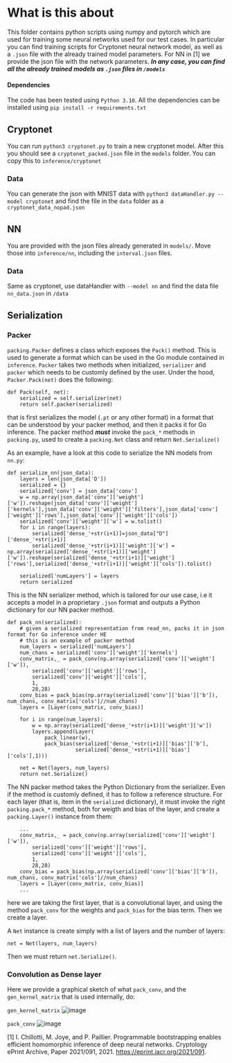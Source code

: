 # What is this about
This folder contains python scripts using numpy and pytorch which are used for
training some neural networks used for our test cases. In particular you can
find training scripts for Cryptonet neural network model, as well as
a ```.json``` file with the already trained model parameters. For NN in [1] we provide the json file with 
the network parameters.
***In any case, you can find all the already trained models as ```.json``` files in ```/models```***

#### Dependencies
The code has been tested using ```Python 3.10```.
All the dependencies can be installed using ```pip install -r requirements.txt```

## Cryptonet
You can run ```python3 cryptonet.py``` to train a new cryptonet model.
After this you should see a ```cryptonet_packed.json``` file in the ```models```
folder. You can copy this to ```inference/cryptonet```

### Data
You can generate the json with MNIST data with ```python3 dataHandler.py --model cryptonet```
and find the file in the ```data``` folder as a ```cryptonet_data_nopad.json```

## NN
You are provided with the json files already generated in ```models/```. Move those into ```inference/nn```, including the ```interval.json``` files.

### Data
Same as cryptonet, use dataHandler with ```--model nn``` and find the
data file ```nn_data.json``` in ```/data```

## Serialization

### Packer
```packing.Packer``` defines a class which exposes the ```Pack()```
method. This is used to generate a format which can be used in the Go module
contained in ```inference```.
```Packer``` takes two methods when initialized, ```serializer``` and ```packer``` which needs to be customly defined by the user.
Under the hood, ```Packer.Pack(net)``` does the following:
```
def Pack(self, net):
    serialized = self.serializer(net)
    return self.packer(serialized)
```
that is first serializes the model (```.pt``` or any other format) in a format that
can be understood by your packer method, and then it packs it for Go inference.
The packer method ***must*** invoke the ```pack_*``` methods in ```packing.py```,
used to create a ```packing.Net``` class and return ```Net.Serialize()```


As an example, have a look at this code to serialize the NN models from ```nn.py```:
```
def serialize_nn(json_data):
    layers = len(json_data['D'])
    serialized = {}
    serialized['conv'] = json_data['conv']
    w = np.array(json_data['conv']['weight']['w']).reshape(json_data['conv']['weight']['kernels'],json_data['conv']['weight']['filters'],json_data['conv']['weight']['rows'],json_data['conv']['weight']['cols'])
    serialized['conv']['weight']['w'] = w.tolist()
    for i in range(layers):
        serialized['dense_'+str(i+1)]=json_data["D"]['dense_'+str(i+1)]
        serialized['dense_'+str(i+1)]['weight']['w'] = np.array(serialized['dense_'+str(i+1)]['weight']['w']).reshape(serialized['dense_'+str(i+1)]['weight']['rows'],serialized['dense_'+str(i+1)]['weight']['cols']).tolist()
   
    serialized['numLayers'] = layers    
    return serialized
```
This is the NN serializer method, which is tailored for our use case, i.e it accepts
a model in a proprietary ```.json``` format and outputs a Python dictionary
for our NN packer method.
```
def pack_nn(serialized):
    # given a serialized representation from read_nn, packs it in json format for Go inference under HE
    # this is an example of packer method
    num_layers = serialized['numLayers']
    num_chans = serialized['conv']['weight']['kernels']
    conv_matrix,_ = pack_conv(np.array(serialized['conv']['weight']['w']),
        serialized['conv']['weight']['rows'],
        serialized['conv']['weight']['cols'],
        1,
        28,28)   
    conv_bias = pack_bias(np.array(serialized['conv']['bias']['b']), num_chans, conv_matrix['cols']//num_chans)
    layers = [Layer(conv_matrix, conv_bias)]
    
    for i in range(num_layers):
        w = np.array(serialized['dense_'+str(i+1)]['weight']['w'])
        layers.append(Layer(
            pack_linear(w),
            pack_bias(serialized['dense_'+str(i+1)]['bias']['b'],
                      serialized['dense_'+str(i+1)]['bias']['cols'],1)))
    
    net = Net(layers, num_layers)
    return net.Serialize()
```
The NN packer method takes the Python Dictionary from the serializer.
Even if the method is customly defined, it has to follow a reference structure.
For each layer (that is, item in the ```serialized``` dictionary), it must invoke the
right ```packing.pack_*``` method, both for weigth and bias of the layer, and
create a ```packing.Layer()``` instance from them:
```
    ...
    conv_matrix,_ = pack_conv(np.array(serialized['conv']['weight']['w']),
        serialized['conv']['weight']['rows'],
        serialized['conv']['weight']['cols'],
        1,
        28,28)   
    conv_bias = pack_bias(np.array(serialized['conv']['bias']['b']), num_chans, conv_matrix['cols']//num_chans)
    layers = [Layer(conv_matrix, conv_bias)]
    ...
```
here we are taking the first layer, that is a convolutional layer, and using the method ```pack_conv``` for the weights and ```pack_bias```
for the bias term. Then we create a layer.

A ```Net``` instance is create simply with a list of layers and the number of layers:
```
net = Net(layers, num_layers)
```
Then we must return ```net.Serialize()```.

### Convolution as Dense layer
Here we provide a graphical sketch of what ```pack_conv```, and the ```gen_kernel_matrix``` that is used internally, do:

```gen_kernel_matrix```
![image](../inference/static/conv_trans.png)

```pack_conv```
![image](../inference/static/conv.png)


[1] I. Chillotti, M. Joye, and P. Paillier. Programmable bootstrapping enables efficient homomorphic inference of deep neural networks. Cryptology
ePrint Archive, Paper 2021/091, 2021. https://eprint.iacr.org/2021/091.
